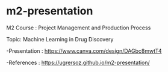 # m2-presentation
M2 Course : Project Management and Production Process

Topic: Machine Learning in Drug Discovery

-Presentation : https://www.canva.com/design/DAGbc8mwtT4  

-References : https://ugrersoz.github.io/m2-presentation/

